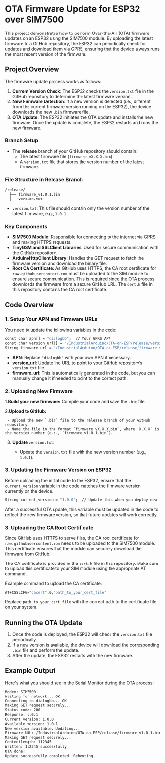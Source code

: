 # OTA Firmware Update for ESP32 over SIM7500

This project demonstrates how to perform Over-the-Air (OTA) firmware updates on an ESP32 using the SIM7500 module. By uploading the latest firmware to a GitHub repository, the ESP32 can periodically check for updates and download them via GPRS, ensuring that the device always runs the most recent version of the firmware.

## Project Overview

The firmware update process works as follows:

1. **Current Version Check**: The ESP32 checks the `version.txt` file in the GitHub repository to determine the latest firmware version.
2. **New Firmware Detection**: If a new version is detected (i.e., different from the current firmware version running on the ESP32), the device downloads the new `.bin` firmware file.
3. **OTA Update**: The ESP32 initiates the OTA update and installs the new firmware. Once the update is complete, the ESP32 restarts and runs the new firmware.

### Branch Setup

- The **release** branch of your GitHub repository should contain:
  - The latest firmware file (`firmware_vX.X.X.bin`)
  - A `version.txt` file that stores the version number of the latest firmware.
  
### File Structure in Release Branch

```bash
/release/
  ├── firmware_v1.0.1.bin
  ├── version.txt

```
- `version.txt`: This file should contain only the version number of the latest firmware, e.g., `1.0.1`

### Key Components

- **SIM7500 Module**: Responsible for connecting to the internet via GPRS and making HTTPS requests.
- **TinyGSM and SSLClient Libraries**: Used for secure communication with the GitHub repository.
- **ArduinoHttpClient Library**: Handles the GET request to fetch the firmware version and download the binary file.
- **Root CA Certificate:** As GitHub uses HTTPS, the CA root certificate for `raw.githubusercontent.com` must be uploaded to the SIM module to ensure secure communication. This is required since the OTA process downloads the firmware from a secure GitHub URL. The 
  `cert.h` file in this repository contains the CA root certificate.

## Code Overview

### 1. Setup Your APN and Firmware URLs

You need to update the following variables in the code:

```bash
const char apn[] = "dialogbb";  // Your GPRS APN
const char version_url[] = "/IndustrialArduino/OTA-on-ESP/release/version.txt";  // Path to the version.txt file
String firmware_url = "/IndustrialArduino/OTA-on-ESP/release/firmware_vX.X.X.bin";  // Path to the firmware file

```
- **APN**: Replace `"dialogbb"` with your own APN if necessary.
- **version_url**: Update the URL to point to your GitHub repository’s `version.txt` file.
- **firmware_url**: This is automatically generated in the code, but you can manually change it if needed to point to the correct path.

### 2. Uploading New Firmware

 1.**Build your new firmware:** Compile your code and save the `.bin` file. 
 
 2.**Upload to GitHub:**
 
     - Upload the new `.bin` file to the release branch of your GitHub repository.
     - Name the file in the format `firmware_vX.X.X.bin`, where `X.X.X` is the version number (e.g., `firmware_v1.0.1.bin`).
     
 3. **Update** `version.txt`:
    
     - Update the `version.txt` file with the new version number (e.g., `1.0.1`).

### 3. Updating the Firmware Version on ESP32

Before uploading the initial code to the ESP32, ensure that the `current_version` variable in the code matches the firmware version currently on the device.

```bash
String current_version = "1.0.0";  // Update this when you deploy new firmware to the ESP32

```
After a successful OTA update, this variable must be updated in the code to reflect the new firmware version, so that future updates will work correctly.

### 3. Uploading the CA Root Certificate

Since GitHub uses HTTPS to serve files, the CA root certificate for `raw.githubusercontent.com` needs to be uploaded to the SIM7500 module. This certificate ensures that the module can securely download the firmware from GitHub.

The CA certificate is provided in the `cert.h` file in this repository. Make sure to upload this certificate to your SIM module using the appropriate AT command.

Example command to upload the CA certificate:

```bash
AT+CSSLCFG="cacert",0,"path_to_your_cert_file"

```
Replace `path_to_your_cert_file` with the correct path to the certificate file on your system.

## Running the OTA Update

  1. Once the code is deployed, the ESP32 will check the `version.txt` file periodically.
  2. If a new version is available, the device will download the corresponding `.bin` file and perform the update.
  3. After the update, the ESP32 restarts with the new firmware.

## Example Output

Here's what you should see in the Serial Monitor during the OTA process: 

```bash
Modem: SIM7500
Waiting for network... OK
Connecting to dialogbb... OK
Making GET request securely...
Status code: 200
Response: 1.0.1
Current version: 1.0.0
Available version: 1.0.1
New version available. Updating...
Firmware URL: /IndustrialArduino/OTA-on-ESP/release/firmware_v1.0.1.bin
Making GET request securely...
Contentlength: 112345
Written: 112345 successfully
OTA done!
Update successfully completed. Rebooting.

```
     


